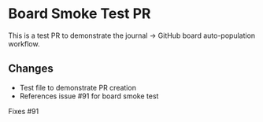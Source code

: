 # Board Smoke Test PR

This is a test PR to demonstrate the journal → GitHub board auto-population workflow.

## Changes
- Test file to demonstrate PR creation
- References issue #91 for board smoke test

Fixes #91
